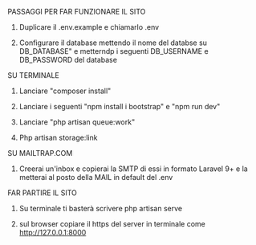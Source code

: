 PASSAGGI PER FAR FUNZIONARE IL SITO

1. Duplicare il .env.example  e chiamarlo .env 

2. Configurare il database mettendo il nome del databse su DB_DATABASE" e metterndp i seguenti DB_USERNAME e DB_PASSWORD del database

SU TERMINALE

1. Lanciare "composer install"

2. Lanciare i seguenti "npm install i bootstrap" e "npm run dev"

3. Lanciare "php artisan queue:work"

4. Php artisan storage:link

SU MAILTRAP.COM

1. Creerai un'inbox e copierai la SMTP di essi in formato Laravel 9+ e la metterai al posto della MAIL in default del .env

FAR PARTIRE IL SITO 

1. Su terminale ti basterà scrivere php artisan serve 

2. sul browser copiare il https del server in terminale come http://127.0.0.1:8000


